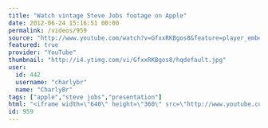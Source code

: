 ```yaml
---
title: "Watch vintage Steve Jobs footage on Apple"
date: 2012-06-24 15:16:51 00:00
permalink: /videos/959
source: "http://www.youtube.com/watch?v=GfxxRKBgos8&feature=player_embedded#!"
featured: true
provider: "YouTube"
thumbnail: "http://i4.ytimg.com/vi/GfxxRKBgos8/hqdefault.jpg"
user:
  id: 442
  username: "charlybr"
  name: "CharlyBr"
tags: ["apple","steve jobs","presentation"]
html: "<iframe width=\"640\" height=\"360\" src=\"http://www.youtube.com/embed/GfxxRKBgos8?wmode=transparent&fs=1&feature=oembed\" frameborder=\"0\" allowfullscreen></iframe>"
id: 959
---
```


